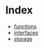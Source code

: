 # Index

<!-- START_INDEX -->
- [functions](./functions/index.md)
- [interfaces](./interfaces/index.md)
- [storage](./storage/index.md)

<!-- END_INDEX -->
